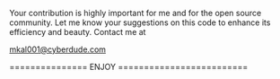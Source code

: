 Your contribution is highly important for me and for the open  source community.
Let me know your suggestions on this code to enhance its efficiency and beauty.
Contact me at

mkal001@cyberdude.com

=============== ENJOY =========================
